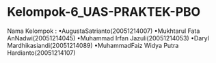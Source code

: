 # Kelompok-6_UAS-PRAKTEK-PBO
Nama Kelompok :
•AugustaSatrianto(20051214007)
•Mukhtarul Fata AnNadwi(20051214045)
•Muhammad Irfan Jazuli(20051214053)
•Daryl Mardhikasiandi(20051214089)
•MuhammadFaiz Widya Putra Hardianto(20051214107)
